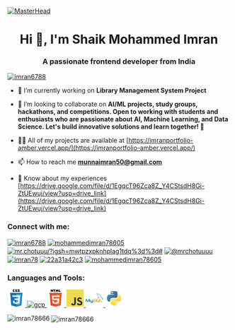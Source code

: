 [![MasterHead](https://1.bp.blogspot.com/-DbOLc4Zu0J0/YAVaQZy4QlI/AAAAAAAAA3I/Rdiw_H-IvEYyC5S_8NcVkq18wKptPK6XQCLcBGAsYHQ/s1600/1_L_QoAG863l8QvqxpNyBiqw.gif)](https://imranportfolio-amber.vercel.app/)
<h1 align="center">Hi 👋, I'm Shaik Mohammed Imran</h1>
<h3 align="center">A passionate frontend developer from India</h3>

<p align="left"> <a href="https://twitter.com/imran6788" target="blank"><img src="https://img.shields.io/twitter/follow/imran6788?logo=twitter&style=for-the-badge" alt="imran6788" /></a> </p>

- 🔭 I’m currently working on **Library Management System Project**

- 👯 I’m looking to collaborate on **AI/ML projects, study groups, hackathons, and competitions. Open to working with students and enthusiasts who are passionate about AI, Machine Learning, and Data Science. Let's build innovative solutions and learn together! 🚀**

- 👨‍💻 All of my projects are available at [https://imranportfolio-amber.vercel.app/](https://imranportfolio-amber.vercel.app/)

- 📫 How to reach me **munnaimran50@gmail.com**

- 📄 Know about my experiences [https://drive.google.com/file/d/1EgqcT96Zca8Z_Y4CStsdH8Gi-ZtUEwuj/view?usp=drive_link](https://drive.google.com/file/d/1EgqcT96Zca8Z_Y4CStsdH8Gi-ZtUEwuj/view?usp=drive_link)

<h3 align="left">Connect with me:</h3>
<p align="left">
<a href="https://twitter.com/imran6788" target="blank"><img align="center" src="https://raw.githubusercontent.com/rahuldkjain/github-profile-readme-generator/master/src/images/icons/Social/twitter.svg" alt="imran6788" height="30" width="40" /></a>
<a href="https://linkedin.com/in/mohammedimran78605" target="blank"><img align="center" src="https://raw.githubusercontent.com/rahuldkjain/github-profile-readme-generator/master/src/images/icons/Social/linked-in-alt.svg" alt="mohammedimran78605" height="30" width="40" /></a>
<a href="https://instagram.com/mr.chotuuu/?igsh=mwtpzxpknhplag1tdq%3d%3d#" target="blank"><img align="center" src="https://raw.githubusercontent.com/rahuldkjain/github-profile-readme-generator/master/src/images/icons/Social/instagram.svg" alt="mr.chotuuu/?igsh=mwtpzxpknhplag1tdq%3d%3d#" height="30" width="40" /></a>
<a href="https://www.youtube.com/@mrchotuuuu" target="blank"><img align="center" src="https://raw.githubusercontent.com/rahuldkjain/github-profile-readme-generator/master/src/images/icons/Social/youtube.svg" alt="@mrchotuuuu" height="30" width="40" /></a>
<a href="https://www.codechef.com/users/imran78" target="blank"><img align="center" src="https://cdn.jsdelivr.net/npm/simple-icons@3.1.0/icons/codechef.svg" alt="imran78" height="30" width="40" /></a>
<a href="https://www.hackerrank.com/22a31a42c3" target="blank"><img align="center" src="https://raw.githubusercontent.com/rahuldkjain/github-profile-readme-generator/master/src/images/icons/Social/hackerrank.svg" alt="22a31a42c3" height="30" width="40" /></a>
<a href="https://www.leetcode.com/mohammedimran78605" target="blank"><img align="center" src="https://raw.githubusercontent.com/rahuldkjain/github-profile-readme-generator/master/src/images/icons/Social/leet-code.svg" alt="mohammedimran78605" height="30" width="40" /></a>
</p>

<h3 align="left">Languages and Tools:</h3>
<p align="left"> <a href="https://www.w3schools.com/css/" target="_blank" rel="noreferrer"> <img src="https://raw.githubusercontent.com/devicons/devicon/master/icons/css3/css3-original-wordmark.svg" alt="css3" width="40" height="40"/> </a> <a href="https://cloud.google.com" target="_blank" rel="noreferrer"> <img src="https://www.vectorlogo.zone/logos/google_cloud/google_cloud-icon.svg" alt="gcp" width="40" height="40"/> </a> <a href="https://www.w3.org/html/" target="_blank" rel="noreferrer"> <img src="https://raw.githubusercontent.com/devicons/devicon/master/icons/html5/html5-original-wordmark.svg" alt="html5" width="40" height="40"/> </a> <a href="https://developer.mozilla.org/en-US/docs/Web/JavaScript" target="_blank" rel="noreferrer"> <img src="https://raw.githubusercontent.com/devicons/devicon/master/icons/javascript/javascript-original.svg" alt="javascript" width="40" height="40"/> </a> <a href="https://www.mysql.com/" target="_blank" rel="noreferrer"> <img src="https://raw.githubusercontent.com/devicons/devicon/master/icons/mysql/mysql-original-wordmark.svg" alt="mysql" width="40" height="40"/> </a> <a href="https://www.python.org" target="_blank" rel="noreferrer"> <img src="https://raw.githubusercontent.com/devicons/devicon/master/icons/python/python-original.svg" alt="python" width="40" height="40"/> </a> </p>

<p><img align="left" src="https://github-readme-stats.vercel.app/api/top-langs?username=imran78666&show_icons=true&locale=en&layout=compact" alt="imran78666" /></p>

<p>&nbsp;<img align="center" src="https://github-readme-stats.vercel.app/api?username=imran78666&show_icons=true&locale=en" alt="imran78666" /></p>
